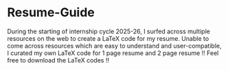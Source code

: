 # Resume-Guide
During the starting of internship cycle 2025-26, I surfed across multiple resources on the web to create a LaTeX code for my resume. 
Unable to come across resources which are easy to understand and user-compatible, I curated my own LaTeX code for 1 page resume and 2 page resume !!
Feel free to download the LaTeX codes !!
